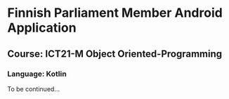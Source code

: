 # Finnish Parliament Member Android Application 
## Course: ICT21-M Object Oriented-Programming
### Language: Kotlin

To be continued...
